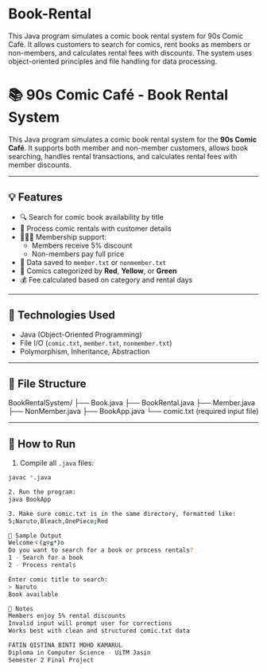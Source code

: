# Book-Rental
This Java program simulates a comic book rental system for 90s Comic Café. It allows customers to search for comics, rent books as members or non-members, and calculates rental fees with discounts. The system uses object-oriented principles and file handling for data processing.
# 📚 90s Comic Café - Book Rental System

This Java program simulates a comic book rental system for the **90s Comic Café**. It supports both member and non-member customers, allows book searching, handles rental transactions, and calculates rental fees with member discounts.

---

## 💡 Features

- 🔍 Search for comic book availability by title
- 🧾 Process comic rentals with customer details
- 🧑‍🤝‍🧑 Membership support:
  - Members receive 5% discount
  - Non-members pay full price
- 📁 Data saved to `member.txt` or `nonmember.txt`
- 📘 Comics categorized by **Red**, **Yellow**, or **Green**
- 💰 Fee calculated based on category and rental days

---

## 🧱 Technologies Used

- Java (Object-Oriented Programming)
- File I/O (`comic.txt`, `member.txt`, `nonmember.txt`)
- Polymorphism, Inheritance, Abstraction

---

## 📂 File Structure

BookRentalSystem/
├── Book.java
├── BookRental.java
├── Member.java
├── NonMember.java
├── BookApp.java
└── comic.txt (required input file)

---

## 🚀 How to Run

1. Compile all `.java` files:
```bash
javac *.java

2. Run the program:
java BookApp

3. Make sure comic.txt is in the same directory, formatted like:
5;Naruto,Bleach,OnePiece;Red

📄 Sample Output
Welcomeヾ(≧▽≦*)o
Do you want to search for a book or process rentals?
1 - Search for a book
2 - Process rentals

Enter comic title to search:
> Naruto
Book available

📌 Notes
Members enjoy 5% rental discounts
Invalid input will prompt user for corrections
Works best with clean and structured comic.txt data

FATIN QISTINA BINTI MOHD KAMARUL
Diploma in Computer Science - UiTM Jasin
Semester 2 Final Project
